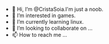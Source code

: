 - 👋 Hi, I’m @CristaSoia.I'm just a noob.
- 👀 I’m interested in games.
- 🌱 I’m currently learning linux.
- 💞️ I’m looking to collaborate on ...
- 📫 How to reach me ...

<!---
CristaSoia/CristaSoia is a ✨ special ✨ repository because its `README.md` (this file) appears on your GitHub profile.
You can click the Preview link to take a look at your changes.
--->
